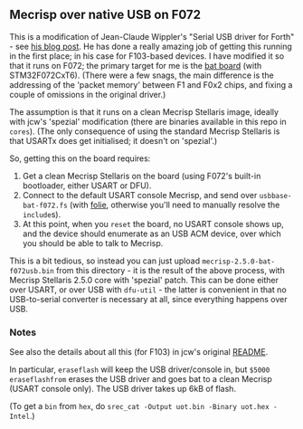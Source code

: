## Mecrisp over native USB on F072

This is a modification of Jean-Claude Wippler's "Serial USB driver for Forth" -
see [his blog post](http://jeelabs.org/2016/06/standalone-usb-firmware/).
He has done a really amazing job of getting this running in the first place; in
his case for F103-based devices.
I have modified it so that it runs on F072; the primary target for me is the
[bat board] (with STM32F072CxT6). (There were a few snags, the main difference
is the addressing of the 'packet memory' between F1 and F0x2 chips, and fixing
a couple of omissions in the original driver.)

The assumption is that it runs on a clean Mecrisp Stellaris image, ideally with
jcw's 'spezial' modification (there are binaries available in this repo in
`cores`). (The only consequence of using the standard Mecrisp Stellaris is that
USARTx does get initialised; it doesn't on 'spezial'.)

So, getting this on the board requires:
1. Get a clean Mecrisp Stellaris on the board (using F072's built-in
   bootloader, either USART or DFU).
2. Connect to the default USART console Mecrisp, and send over
   `usbbase-bat-f072.fs` (with [folie], otherwise you'll need to manually
   resolve the `include`s).
3. At this point, when you `reset` the board, no USART console shows up, and
   the device should enumerate as an USB ACM device, over which you should be
   able to talk to Mecrisp.

This is a bit tedious, so instead you can just upload
`mecrisp-2.5.0-bat-f072usb.bin` from this directory - it is the result of the above
process, with Mecrisp Stellaris 2.5.0 core with 'spezial' patch. This can be
done either over USART, or over USB with `dfu-util` - the latter is convenient
in that no USB-to-serial converter is necessary at all, since everything
happens over USB.

### Notes

See also the details about all this (for F103) in jcw's original
[README](https://git.jeelabs.org/jcw/embello/src/branch/master/explore/1608-forth/suf/README.md).

In particular, `eraseflash` will keep the USB driver/console in, but `$5000 eraseflashfrom`
erases the USB driver and goes bat to a clean Mecrisp (USART console only). The USB
driver takes up 6kB of flash.

(To get a `bin` from `hex`, do `srec_cat -Output uot.bin -Binary uot.hex -Intel`.)


[bat board]: https://flabbergast.drak.xyz/bat-board
[folie]: https://git.jeelabs.org/jcw/folie

